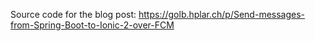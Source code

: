 Source code for the blog post: https://golb.hplar.ch/p/Send-messages-from-Spring-Boot-to-Ionic-2-over-FCM
